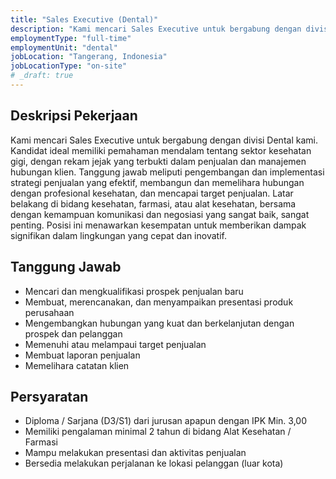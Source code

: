 ```yaml
---
title: "Sales Executive (Dental)"
description: "Kami mencari Sales Executive untuk bergabung dengan divisi Dental kami. Kandidat ideal memiliki pemahaman mendalam tentang sektor kesehatan gigi, dengan rekam jejak yang terbukti dalam penjualan dan manajemen hubungan klien."
employmentType: "full-time"
employmentUnit: "dental"
jobLocation: "Tangerang, Indonesia"
jobLocationType: "on-site"
# _draft: true
---
```


## Deskripsi Pekerjaan

Kami mencari Sales Executive untuk bergabung dengan divisi Dental kami. Kandidat ideal memiliki pemahaman mendalam tentang sektor kesehatan gigi, dengan rekam jejak yang terbukti dalam penjualan dan manajemen hubungan klien. Tanggung jawab meliputi pengembangan dan implementasi strategi penjualan yang efektif, membangun dan memelihara hubungan dengan profesional kesehatan, dan mencapai target penjualan. Latar belakang di bidang kesehatan, farmasi, atau alat kesehatan, bersama dengan kemampuan komunikasi dan negosiasi yang sangat baik, sangat penting. Posisi ini menawarkan kesempatan untuk memberikan dampak signifikan dalam lingkungan yang cepat dan inovatif.

## Tanggung Jawab

- Mencari dan mengkualifikasi prospek penjualan baru
- Membuat, merencanakan, dan menyampaikan presentasi produk perusahaan
- Mengembangkan hubungan yang kuat dan berkelanjutan dengan prospek dan pelanggan
- Memenuhi atau melampaui target penjualan
- Membuat laporan penjualan
- Memelihara catatan klien

## Persyaratan

- Diploma / Sarjana (D3/S1) dari jurusan apapun dengan IPK Min. 3,00
- Memiliki pengalaman minimal 2 tahun di bidang Alat Kesehatan / Farmasi
- Mampu melakukan presentasi dan aktivitas penjualan
- Bersedia melakukan perjalanan ke lokasi pelanggan (luar kota)
